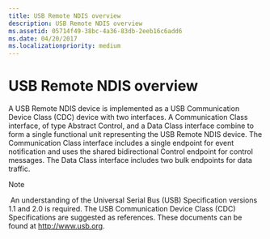 ```yaml
---
title: USB Remote NDIS overview
description: USB Remote NDIS overview
ms.assetid: 05714f49-38bc-4a36-83db-2eeb16c6add6
ms.date: 04/20/2017
ms.localizationpriority: medium
---
```


# USB Remote NDIS overview




A USB Remote NDIS device is implemented as a USB Communication Device Class (CDC) device with two interfaces. A Communication Class interface, of type Abstract Control, and a Data Class interface combine to form a single functional unit representing the USB Remote NDIS device. The Communication Class interface includes a single endpoint for event notification and uses the shared bidirectional Control endpoint for control messages. The Data Class interface includes two bulk endpoints for data traffic.

>[!NOTE]
> An understanding of the Universal Serial Bus (USB) Specification versions 1.1 and 2.0 is required. The USB Communication Device Class (CDC) Specifications are suggested as references. These documents can be found at http://www.usb.org.

 

 

 





